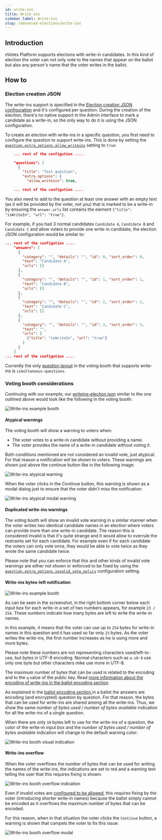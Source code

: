 ```yaml
---
id: write-ins
title: Write-ins
sidebar_label: Write-ins
slug: /advanced-elections/write-ins
---
```


## Introduction

nVotes Platform supports elections with write-in candidates. In this kind of
election the voter can not only vote to the names that appear on the ballot but
also any person's name that the voter writes in the ballot.

## How to

### Election creation JSON

The write-ins support is specified in the 
[Election creation JSON configuration](/docs/file-formats/election-creation-json)
and it's configured per question. During the creation of the election, there's 
no native support in the Admin  interface to mark a candidate as a write-in, so 
the only way to do it is using the JSON configuration.

To create an election with write-ins in a specific question, you first need
to configure the question to support write-ins. This is done by setting the
[`question.extra_options.allow_writeins`](/docs/file-formats/election-creation-json#question-extra-allow_writeins) 
setting to `true`:

```json title="writeins-election.json fragment" {7}
    ... rest of the configution ....

    "questions": [
      {
        "title": "Test question",
        "extra_options": {
          "allow_writeins": true,

    ... rest of the configution ....
```

You also need to add to the question at least one answer with an empty text 
(as it will be provided by the voter, not you) that is marked to be a write-in 
by ensuring the `answer.urls` list contains the element 
`{"title": "isWriteIn", "url": "true"}`.

For example, if you had 3 normal candidates `Candidate A`, `Candidate B` and
`Candidate C` and allow voters to provide one write-in candidate, the election 
JSON configuration would be similar to:

```json title="writeins-election.json fragment" {18-24}
... rest of the configution ....
    "answers": [
      {
        "category": "", "details": "", "id": 0, "sort_order": 0,
        "text": "Candidate A",
        "urls": []
      },
      {
        "category": "", "details": "", "id": 1, "sort_order": 1,
        "text": "Candidate B",
        "urls": []
      },
      {
        "category": "", "details": "", "id": 2, "sort_order": 2,
        "text": "Candidate C",
        "urls": []
      },
      {
        "category": "", "details": "", "id": 3, "sort_order": 3,
        "text": "",
        "urls": [
          {"title": "isWriteIn", "url": "true"}
        ]
      }
    ]
... rest of the configution ....
```

Currently the only 
[question layout](/docs/file-formats/election-creation-json#question-layout) 
in the voting booth that supports write-ins is `simultaneous-questions`.

### Voting booth considerations

Continuing with our example, our
[writeins-election.json](./assets/university_example.yaml) similar to the one
outlined above would look like the following in the voting booth:

![Write-ins example booth](./assets/writeins-booth.png)

#### Atypical warnings

The voting booth will show a warning to voters when:
- The voter votes to a write-in candidate without providing a name.
- The voter provides the name of a write-in candidate without voting it.

Both conditions mentioned are not considered an invalid vote, just atypical. 
For that reason a notification will be shown to voters. These warnings are 
shown just above the continue button like in the following image:

![Write-ins atypical warning](./assets/writeins-atypical-warning.png)

When the voter clicks in the Continue button, this warning is shown as a modal
dialog just to ensure that the voter didn't miss the notification:

![Write-ins atypical modal warning](./assets/writeins-atypical-modal-warning.png)

#### Duplicated write-ins warnings

The voting booth will show an invalid vote warning in a similar manner when the 
voter writes two identical candidate names in an election where voters can 
provide more than one write-in candidate. The reason this is considered invalid
is that it's quite strange and it would allow to overrule the restraints set
for each candidate. For example even if for each candidate the voters can
only vote once, they would be able to vote twice as they wrote the same 
candidate twice.

Please note that you can enforce that this and other kinds of invalid vote 
warnings are either not shown or enforced to be fixed by using the 
[`question.extra_options.invalid_vote_policy`](/docs/file-formats/election-creation-json#question-extra-invalid_vote_policy) 
configuration setting.

#### Write-ins bytes-left notification

![Write-ins example booth](./assets/writeins-booth.png)

As can be seen in the screenshot, in the right bottom corner below each input 
box for each write-in a set of two numbers appears, for example  `23 / 254`. 
These numbers indicate how many bytes are left to write the write-in names.

In this example, it means that the voter can use up to `254` bytes for write-in 
names in this question and it has used so far only `23` bytes. As the voter 
writes  the write-ins, the first number increases as he is using more and 
more bytes. 

Please note these numbers are not representing characters used/left-to-use, 
but bytes in UTF-8 encoding. Normal characters such as `a-z0-9` use only one
byte but other characters mike use more in UTF-8.

The maximum number of bytes that can be used is related to the encoding and to
the `q` value of the public key. Read 
[more information about the encoding of write-ins in the ballot encoding section](/docs/file-formats/ballot-encoding#write-ins).

As explained in the 
[ballot encoding section](/docs/file-formats/ballot-encoding#write-ins),in a 
ballot the answers are encoding (and encrypted) question by question. For that 
reason, the bytes that can be used for write-ins are shared among all the
write-ins. Thus, we show the same <i>number of bytes used / number of bytes 
available</i> indication for all the write-ins of a single question.

When there are only `10` bytes left to use for the write-ins of a question,
the color of the write-in input box and the <i>number of bytes used / number 
of bytes available</i> indication will change to the default warning color:

![Write-ins booth visual indication](./assets/writeins-booth-input-indication.png)

#### Write-ins overflow

When the voter overflows the number of bytes that can be used for writing the
names of the write-ins, the indications are set to red and a warning text
telling the user that this requires fixing is shown: 

![Write-ins booth overflow indication](./assets/writeins-overflow-indication.png)

Even if invalid votes are 
[configured to be allowed](/docs/file-formats/election-creation-json#question-extra-invalid_vote_policy), 
this requires fixing by the voter (introducing shorter write-in names) because 
the ballot simply cannot be encoded as it overflows the maximum number of bytes
that can be encoded.

For this reason, when in that situation the voter clicks the `Continue` button,
a warning is shown that compels the voter to fix this issue:

![Write-ins booth overflow modal](./assets/writeins-booth-overflow-modal.png)
